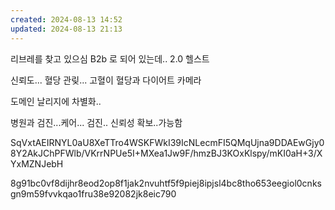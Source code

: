 ```yaml
---
created: 2024-08-13 14:52
updated: 2024-08-13 21:13
---
```


리브레를 찾고 있으심
B2b 로 되어 있는데..
2.0 헬스트

신뢰도...
혈당 관맂...
고혈이 혈당과
다이어트 카메라

도메인 날리지에 차별화..

병원과 
검진...케어... 검진..
신뢰성 확보..가능함

SqVxtAEIRNYL0aU8XeTTro4WSKFWkI39IcNLecmFI5QMqUjna9DDAEwGjy08Y2AkJChPFWlb/VKrrNPUe5I+MXea1Jw9F/hmzBJ3KOxKlspy/mKI0aH+3/XYxMZNJebH

8g91bc0vf8dijhr8eod2op8f1jak2nvuhtf5f9piej8ipjsl4bc8tho653eegiol0cnksgn9m59fvvkqao1fru38e92082jk8eic790